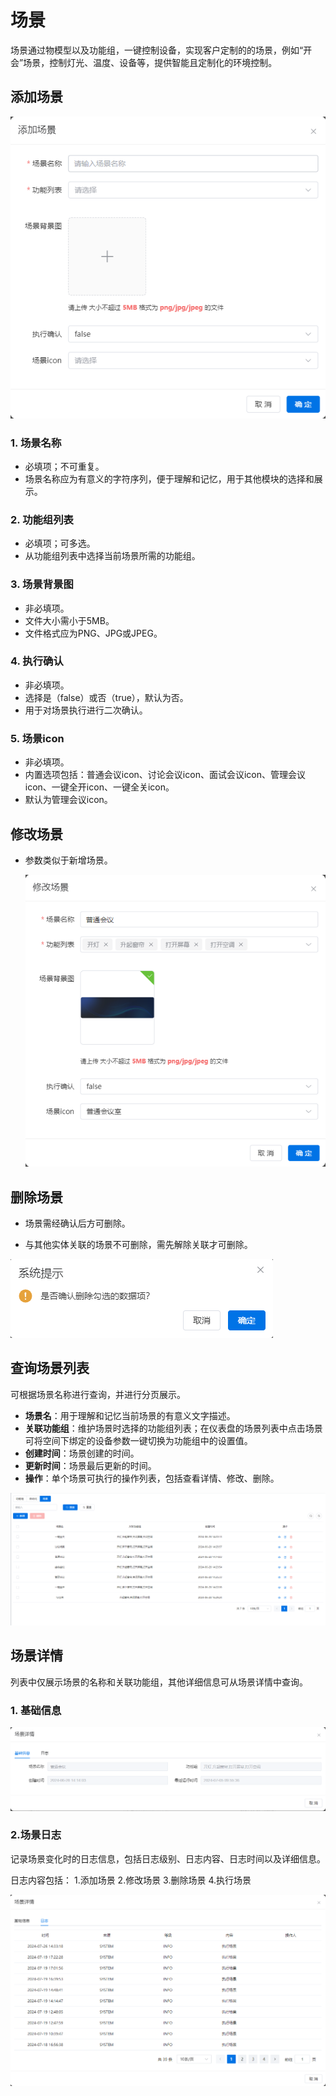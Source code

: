 # 场景
​		场景通过物模型以及功能组，一键控制设备，实现客户定制的的场景，例如“开会”场景，控制灯光、温度、设备等，提供智能且定制化的环境控制。
## 添加场景

![新增场景](../../.vuepress/public/static/images/control/scene/add.png) 



### 1. 场景名称
- 必填项；不可重复。
- 场景名称应为有意义的字符序列，便于理解和记忆，用于其他模块的选择和展示。
### 2. 功能组列表
- 必填项；可多选。
- 从功能组列表中选择当前场景所需的功能组。
### 3. 场景背景图
- 非必填项。
- 文件大小需小于5MB。
- 文件格式应为PNG、JPG或JPEG。
### 4. 执行确认
- 非必填项。
- 选择是（false）或否（true），默认为否。
- 用于对场景执行进行二次确认。
### 5. 场景icon
- 非必填项。
- 内置选项包括：普通会议icon、讨论会议icon、面试会议icon、管理会议icon、一键全开icon、一键全关icon。
- 默认为管理会议icon。
## 修改场景
- 参数类似于新增场景。

  
  
  ![修改场景](../../.vuepress/public/static/images/control/scene/update.png)
  
  

## 删除场景
- 场景需经确认后方可删除。

- 与其他实体关联的场景不可删除，需先解除关联才可删除。

  

![删除场景](../../.vuepress/public/static/images/control/scene/delete_sure.png)



## 查询场景列表
可根据场景名称进行查询，并进行分页展示。
- **场景名**：用于理解和记忆当前场景的有意义文字描述。
- **关联功能组**：维护场景时选择的功能组列表；在仪表盘的场景列表中点击场景可将空间下绑定的设备参数一键切换为功能组中的设置值。
- **创建时间**：场景创建的时间。
- **更新时间**：场景最后更新的时间。
- **操作**：单个场景可执行的操作列表，包括查看详情、修改、删除。

![查询场景](../../.vuepress/public/static/images/control/scene/scene_page.png)

## 场景详情
列表中仅展示场景的名称和关联功能组，其他详细信息可从场景详情中查询。
### 1. 基础信息
![场景基础信息](../../.vuepress/public/static/images/control/scene/detail.png)


### 2.场景日志
记录场景变化时的日志信息，包括日志级别、日志内容、日志时间以及详细信息。
	
日志内容包括：
    1.添加场景
    2.修改场景
    3.删除场景
    4.执行场景


![场景日志](../../.vuepress/public/static/images/control/scene/log.png)

